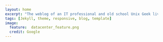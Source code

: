 ```yaml
---
layout: home
excerpt: "The weblog of an IT professional and old school Unix Geek living the era of virtualization and cloud"
tags: [Jekyll, theme, responsive, blog, template]
image:
  feature:  datacenter_feature.png
  credit: Google
---
```

